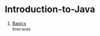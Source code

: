 # Introduction-to-Java
1. [Basics](https://github.com/Bublik202/Introduction-to-Java/tree/main/Basics) </br>```Описание```
